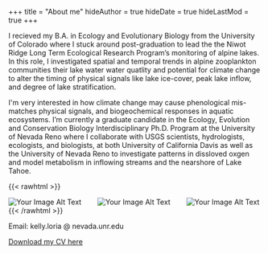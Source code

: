 +++
title = "About me"
hideAuthor = true
hideDate = true
hideLastMod = true
+++

I recieved my B.A. in Ecology and Evolutionary Biology from the University of Colorado where I stuck around post-graduation to lead the the Niwot Ridge Long Term Ecological Research Program’s monitoring of alpine lakes. In this role, I investigated spatial and temporal trends in alpine zooplankton communities their lake water water quatlity and potential for climate change to alter the timing of physical signals like lake ice-cover, peak lake inflow, and degree of lake stratification.

I'm very interested in how climate change may cause phenological mis-matches physical signals, and biogeochemical responses in aquatic ecosystems. I’m currently a graduate candidate in the Ecology, Evolution and Conservation Biology Interdisciplinary Ph.D. Program at the University of Nevada Reno where I collaborate with USGS scientists, hydrologists, ecologists, and biologists, at both University of California Davis as well as the University of Nevada Reno to investigate patterns in dissloved oxgen and model metabolism in inflowing streams and the nearshore of Lake Tahoe.

{{< rawhtml >}}
  <p class="speshal-fancy-custom">
  </p>
  <div style="display: flex; justify-content: space-between;">
    <img src="/Kelly_datd_dl.png" alt="Your Image Alt Text" style="max-width: 29%; height: auto; margin-right: 1%;">
     <img src="/BW_runoff.JPG" alt="Your Image Alt Text" style="max-width: 29%; height: auto; margin-right: 1%;">
    <img src="/Sensor3m.JPG" alt="Your Image Alt Text" style="max-width: 40%; height: auto; margin-right: 1%;">
  </div>
{{< /rawhtml >}}

Email: kelly.loria @ nevada.unr.edu

[Download my CV here](/CV_Loria_Kelly.pdf)

